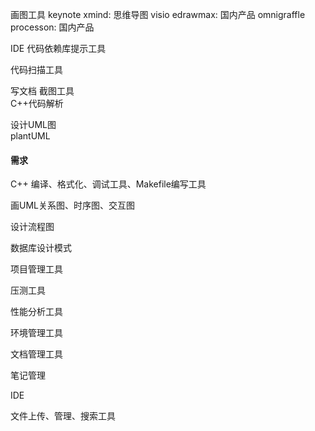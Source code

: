 画图工具
    keynote
    xmind: 思维导图
    visio
    edrawmax: 国内产品
    omnigraffle
    processon: 国内产品

IDE
    代码依赖库提示工具  

代码扫描工具

写文档
    截图工具  
    C++代码解析  

设计UML图  
    plantUML


#### 需求

C++ 编译、格式化、调试工具、Makefile编写工具  

画UML关系图、时序图、交互图  

设计流程图  

数据库设计模式  

项目管理工具  

压测工具  

性能分析工具  

环境管理工具  

文档管理工具  

笔记管理

IDE

文件上传、管理、搜索工具


